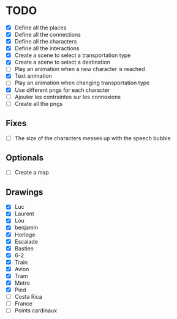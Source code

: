 # TODO

- [x] Define all the places
- [x] Define all the connections
- [x] Define all the characters
- [x] Define all the interactions
- [x] Create a scene to select a transportation type
- [x] Create a scene to select a destination
- [ ] Play an animation when a new character is reached
- [x] Text animation
- [ ] Play an animation when changing transportation type
- [x] Use different pngs for each character
- [ ] Ajouter les contraintes sur les connexions
- [ ] Create all the pngs

## Fixes

- [ ] The size of the characters messes up with the speech bubble

## Optionals

- [ ] Create a map

## Drawings

- [x] Luc
- [x] Laurent
- [x] Lou
- [x] benjamin
- [x] Horloge
- [x] Escalade
- [x] Bastien
- [x] 6-2
- [x] Train
- [x] Avion
- [x] Tram
- [x] Metro
- [x] Pied
- [ ] Costa Rica
- [ ] France
- [ ] Points cardinaux